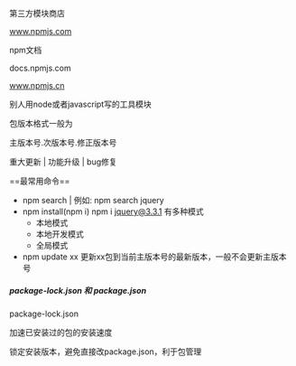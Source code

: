 

第三方模块商店

www.npmjs.com



npm文档

docs.npmjs.com

www.npmjs.cn



别人用node或者javascript写的工具模块



包版本格式一般为

主版本号.次版本号.修正版本号

重大更新 | 功能升级 | bug修复



==最常用命令==



- npm search | 例如: npm search jquery
- npm install(npm i) npm i jquery@3.3.1 有多种模式
  - 本地模式
  - 本地开发模式
  - 全局模式
- npm update xx 更新xx包到当前主版本号的最新版本，一般不会更新主版本号





##### package-lock.json 和 package.json

package-lock.json 

加速已安装过的包的安装速度

锁定安装版本，避免直接改package.json，利于包管理